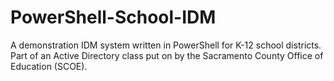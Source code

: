 # PowerShell-School-IDM
A demonstration IDM system written in PowerShell for K-12 school districts. Part of an Active Directory class put on by the Sacramento County Office of Education (SCOE).
